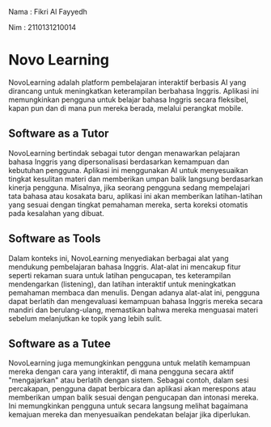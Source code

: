 Nama    : Fikri Al Fayyedh

Nim     : 2110131210014

# Novo Learning
NovoLearning adalah platform pembelajaran interaktif berbasis AI yang dirancang untuk meningkatkan keterampilan berbahasa Inggris. Aplikasi ini memungkinkan pengguna untuk belajar bahasa Inggris secara fleksibel, kapan pun dan di mana pun mereka berada, melalui perangkat mobile.

## Software as a Tutor
NovoLearning bertindak sebagai tutor dengan menawarkan pelajaran bahasa Inggris yang dipersonalisasi berdasarkan kemampuan dan kebutuhan pengguna. Aplikasi ini menggunakan AI untuk menyesuaikan tingkat kesulitan materi dan memberikan umpan balik langsung berdasarkan kinerja pengguna. Misalnya, jika seorang pengguna sedang mempelajari tata bahasa atau kosakata baru, aplikasi ini akan memberikan latihan-latihan yang sesuai dengan tingkat pemahaman mereka, serta koreksi otomatis pada kesalahan yang dibuat.

## Software as Tools
Dalam konteks ini, NovoLearning menyediakan berbagai alat yang mendukung pembelajaran bahasa Inggris. Alat-alat ini mencakup fitur seperti rekaman suara untuk latihan pengucapan, tes keterampilan mendengarkan (listening), dan latihan interaktif untuk meningkatkan pemahaman membaca dan menulis. Dengan adanya alat-alat ini, pengguna dapat berlatih dan mengevaluasi kemampuan bahasa Inggris mereka secara mandiri dan berulang-ulang, memastikan bahwa mereka menguasai materi sebelum melanjutkan ke topik yang lebih sulit.

## Software as a Tutee
NovoLearning juga memungkinkan pengguna untuk melatih kemampuan mereka dengan cara yang interaktif, di mana pengguna secara aktif "mengajarkan" atau berlatih dengan sistem. Sebagai contoh, dalam sesi percakapan, pengguna dapat berbicara dan aplikasi akan merespons atau memberikan umpan balik sesuai dengan pengucapan dan intonasi mereka. Ini memungkinkan pengguna untuk secara langsung melihat bagaimana kemajuan mereka dan menyesuaikan pendekatan belajar jika diperlukan.